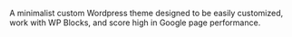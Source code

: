 A minimalist custom Wordpress theme designed to be easily customized, work with WP Blocks, and score high in Google page performance.
